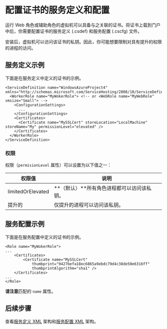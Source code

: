 <properties 
	pageTitle="Azure 云服务 - 服务定义和服务配置 - XML 证书" 
	description="了解如何在服务定义和服务配置文件中配置证书。" 
	services="cloud-services" 
	documentationCenter=".net" 
	authors="Thraka" 
	manager="timlt" 
	editor=""/>

<tags 
	ms.service="cloud-services" 
	ms.date="07/24/2015"
	wacn.date="10/03/2015"/>



# 配置证书的服务定义和配置

运行 Web 角色或辅助角色的虚拟机可以具备与之关联的证书。将证书上载到门户中后，你需要配置证书的服务定义 (.csdef) 和服务配置 (.cscfg) 文件。

安装后，虚拟机可以访问该证书的私钥。因此，你可能想要限制对具有提升的权限的进程的访问。

## 服务定义示例

下面是在服务定义中定义的证书的示例。


    <ServiceDefinition name="WindowsAzureProject4" xmlns="http://schemas.microsoft.com/ServiceHosting/2008/10/ServiceDefinition">
      <WorkerRole name="MyWokerRole"> <!-- or <WebRole name="MyWebRole" vmsize="Small"> -->
        <ConfigurationSettings>
          ...
        </ConfigurationSettings>
        <Certificates>
          <Certificate name="MySSLCert" storeLocation="LocalMachine" storeName="My" permissionLevel="elevated" />
        </Certificates>
      </WorkerRole>
    </ServiceDefinition>


### 权限
权限（`permisionLevel` 属性）可以设置为以下值之一：

| 权限值 | 说明 |
| ----------------  | ----------- |
| limitedOrElevated | **（默认）**所有角色进程都可以访问该私钥。 |
| 提升的 | 仅提升的进程可以访问该私钥。|

## 服务配置示例

下面是在服务配置中定义的证书的示例。


    <Role name="MyWokerRole">
    ...
        <Certificates>
            <Certificate name="MySSLCert" 
                thumbprint="9427befa18ec6865a9ebdc79d4c38de50e6316ff" 
                thumbprintAlgorithm="sha1" />
        </Certificates>
    ...
    </Role>


**请注意**匹配的 `name` 属性。

## 后续步骤
查看[服务定义 XML](https://msdn.microsoft.com/zh-cn/library/azure/ee758711.aspx) 架构和[服务配置 XML](https://msdn.microsoft.com/zh-cn/library/azure/ee758710.aspx) 架构。

<!---HONumber=71-->